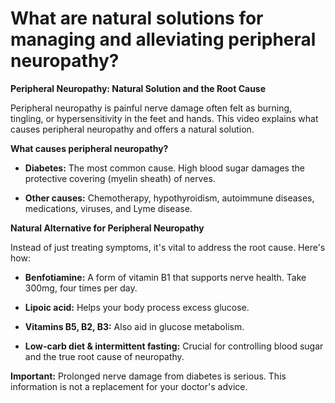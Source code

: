 # What are natural solutions for managing and alleviating peripheral neuropathy?

**Peripheral Neuropathy: Natural Solution and the Root Cause**

Peripheral neuropathy is painful nerve damage often felt as burning, tingling, or hypersensitivity in the feet and hands. This video explains what causes peripheral neuropathy and offers a natural solution.

**What causes peripheral neuropathy?**

- **Diabetes:** The most common cause. High blood sugar damages the protective covering (myelin sheath) of nerves.

- **Other causes:** Chemotherapy, hypothyroidism, autoimmune diseases, medications, viruses, and Lyme disease.

**Natural Alternative for Peripheral Neuropathy**

Instead of just treating symptoms, it's vital to address the root cause. Here's how:

- **Benfotiamine:** A form of vitamin B1 that supports nerve health. Take 300mg, four times per day.

- **Lipoic acid:** Helps your body process excess glucose.

- **Vitamins B5, B2, B3:** Also aid in glucose metabolism.

- **Low-carb diet & intermittent fasting:** Crucial for controlling blood sugar and the true root cause of neuropathy.

**Important:** Prolonged nerve damage from diabetes is serious. This information is not a replacement for your doctor's advice.